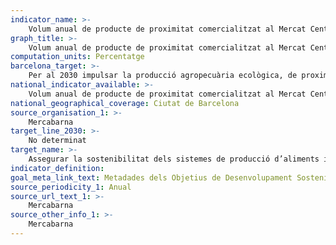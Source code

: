 ```yaml
---
indicator_name: >-
    Volum anual de producte de proximitat comercialitzat al Mercat Central de Fruites i Hortalisses de Mercabarna
graph_title: >-
    Volum anual de producte de proximitat comercialitzat al Mercat Central de Fruites i Hortalisses de Mercabarna
computation_units: Percentatge
barcelona_target: >-
    Per al 2030 impulsar la producció agropecuària ecològica, de proximitat i resilient, a través de la xarxa comercial minorista i majorista, i promoure l’adopció de la Dieta de salut planetària
national_indicator_available: >-
    Volum anual de producte de proximitat comercialitzat al Mercat Central de Fruites i Hortalisses de Mercabarna
national_geographical_coverage: Ciutat de Barcelona
source_organisation_1: >-
    Mercabarna
target_line_2030: >-
    No determinat
target_name: >-
    Assegurar la sostenibilitat dels sistemes de producció d’aliments i aplicar pràctiques agrícoles resilients que augmentin la productivitat i la producció, contribueixin al manteniment dels ecosistemes, enforteixin la capacitat d’adaptació al canvi climàtic, fenòmens meteorològics extrems, sequeres, inundacions i altres desastres, i millorin progressivament la qualitat del sòl i la terra
indicator_definition:
goal_meta_link_text: Metadades dels Objetius de Desenvolupament Sostenible de les Nacions Unides (pdf 894kB)
source_periodicity_1: Anual
source_url_text_1: >-
    Mercabarna
source_other_info_1: >-
    Mercabarna
---
```


